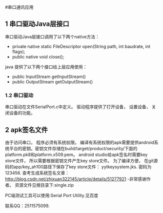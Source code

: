 #串口通讯应用 


## 1 串口驱动Java层接口
串口驱动Java层接口调用了以下两个native方法：
- private native static FileDescriptor open(String path, int baudrate, int flags);
- public native void close();

java 提供了以下两个接口给上层应用使用：
- public InputStream getInputStream() 
- public OutputStream getOutputStream()

### 1.2 串口驱动
串口驱动在文件SerialPort.c中定义。
驱动程序提供了打开设备， 设置设备， 关闭设备的功能。

## 2 apk签名文件
由于访问串口， 程序必须有系统权限。 
编译有系统权限的apk需要提供android系统平台的密钥。密钥文件存储在build/target/product/security/下面的platform.pk8和platform.x509.pem。
android studio给apk签名时需要key store文件， 所以需要根据密钥文件产生key store文件。
为了编译方便， 在git源码的app/key_ah100路径下保存了key store文件： yytkeysystem.jks. 密码为123456.
查考生成系统签名文章：http://blog.csdn.net/zhixuan322145/article/details/51277921 -非常感谢作者。
资源文件见根目录下:single.zip

PC端测试工具可以使用:Serial Port Utility.见百度

联系QQ：2511575099.
